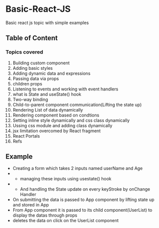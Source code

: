 # Basic-React-JS
Basic react js topic with simple examples
## Table of Content
### Topics covered
1. Building custom component
2. Adding basic styles
3. Adding dynamic data and expressions
4. Passing data via props
5. children props
6. Listening to events and working with event handlers
7. what is State and useState() hook
8. Two-way binding
9. Child-to-parent component communication(Lifting the state up)
10. Rendering List of data dynamically
11. Rendering component based on condtions
12. Setting inline style dynamically and css class dynamically
13. Ussing css module and adding class dynamically
14. jsx limitation overcomed by React fragment
15. React Portals
16. Refs
## Example
- Creating a form which takes 2 inputs named userName and Age
- - managing these inputs using usestate() hook
- - And handling the State update on every keyStroke by onChange Handler
- On submitting the data is passed to App component by lifting state up and stored in App
- From App component it is passed to its child component(UserList) to display the datas through props
- deletes the data on click on the UserList component
